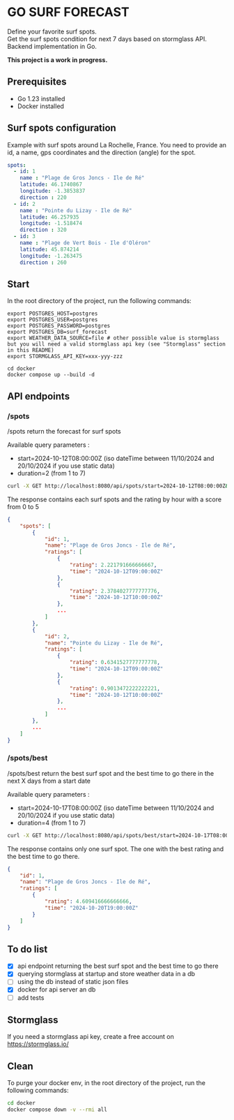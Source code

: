 # GO SURF FORECAST

Define your favorite surf spots.\
Get the surf spots condition for next 7 days based on stormglass API.\
Backend implementation in Go.

**This project is a work in progress.**

## Prerequisites
- Go 1.23 installed
- Docker installed

## Surf spots configuration
Example with surf spots around La Rochelle, France.
You need to provide an id, a name, gps coordinates and the direction (angle) for the spot.

```yaml
spots:
  - id: 1
    name : "Plage de Gros Joncs - Ile de Ré"
    latitude: 46.1740867
    longitude: -1.3853837
    direction : 220
  - id: 2
    name : "Pointe du Lizay - Ile de Ré"
    latitude: 46.257935
    longitude: -1.518474
    direction : 320
  - id: 3
    name : "Plage de Vert Bois - Ile d'Oléron"
    latitude: 45.874214
    longitude: -1.263475
    direction : 260
```

## Start
In the root directory of the project, run the following commands:

```
export POSTGRES_HOST=postgres
export POSTGRES_USER=postgres
export POSTGRES_PASSWORD=postgres
export POSTGRES_DB=surf_forecast
export WEATHER_DATA_SOURCE=file # other possible value is stormglass but you will need a valid stormglass api key (see "Stormglass" section in this README)
export STORMGLASS_API_KEY=xxx-yyy-zzz

cd docker
docker compose up --build -d
```

## API endpoints

### /spots
/spots return the forecast for surf spots

Available query parameters :
- start=2024-10-12T08:00:00Z (iso dateTime between 11/10/2024 and 20/10/2024 if you use static data)
- duration=2 (from 1 to 7)

```sh
curl -X GET http://localhost:8080/api/spots/start=2024-10-12T08:00:00Z&duration=2
```

The response contains each surf spots and the rating by hour with a score from 0 to 5

```json
{
    "spots": [
        {
            "id": 1,
            "name": "Plage de Gros Joncs - Ile de Ré",
            "ratings": [
                {
                    "rating": 2.221791666666667,
                    "time": "2024-10-12T09:00:00Z"
                },
                {
                    "rating": 2.3784027777777776,
                    "time": "2024-10-12T10:00:00Z"
                },
                ...
            ]
        },
        {
            "id": 2,
            "name": "Pointe du Lizay - Ile de Ré",
            "ratings": [
                {
                    "rating": 0.6341527777777778,
                    "time": "2024-10-12T09:00:00Z"
                },
                {
                    "rating": 0.9013472222222221,
                    "time": "2024-10-12T10:00:00Z"
                },
                ...
            ]
        },
        ...     
    ]
}
```

### /spots/best
/spots/best return the best surf spot and the best time to go there in the next X days from a start date

Available query parameters :
- start=2024-10-17T08:00:00Z (iso dateTime between 11/10/2024 and 20/10/2024 if you use static data)
- duration=4 (from 1 to 7)

```sh
curl -X GET http://localhost:8080/api/spots/best/start=2024-10-17T08:00:00Z&duration=4
```

The response contains only one surf spot. The one with the best rating and the best time to go there.

```json
{
    "id": 1,
    "name": "Plage de Gros Joncs - Ile de Ré",
    "ratings": [
        {
            "rating": 4.609416666666666,
            "time": "2024-10-20T19:00:00Z"
        }
    ]
}
```


## To do list
- [x] api endpoint returning the best surf spot and the best time to go there
- [x] querying stormglass at startup and store weather data in a db
- [ ] using the db instead of static json files
- [x] docker for api server an db
- [ ] add tests

## Stormglass
If you need a stormglass api key, create a free account on https://stormglass.io/


## Clean
To purge your docker env, in the root directory of the project, run the following commands:

```sh
cd docker
docker compose down -v --rmi all
```